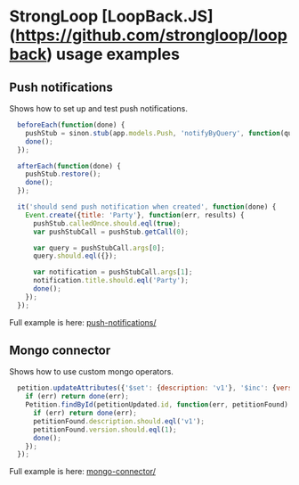 # StrongLoop [LoopBack.JS] (https://github.com/strongloop/loopback) usage examples

## Push notifications
Shows how to set up and test push notifications.

```javascript
  beforeEach(function(done) {
    pushStub = sinon.stub(app.models.Push, 'notifyByQuery', function(query, notification, cb) { cb(); });
    done();
  });

  afterEach(function(done) {
    pushStub.restore();
    done();
  });

  it('should send push notification when created', function(done) {
    Event.create({title: 'Party'}, function(err, results) {
      pushStub.calledOnce.should.eql(true);
      var pushStubCall = pushStub.getCall(0);

      var query = pushStubCall.args[0];
      query.should.eql({});

      var notification = pushStubCall.args[1];
      notification.title.should.eql('Party');
      done();
    });
  });
```

Full example is here: [push-notifications/](https://github.com/voitau/loopback-examples/tree/master/push-notifications)

## Mongo connector
Shows how to use custom mongo operators.

```javascript
  petition.updateAttributes({'$set': {description: 'v1'}, '$inc': {version: 1}}, function(err, petitionUpdated) {
    if (err) return done(err);
    Petition.findById(petitionUpdated.id, function(err, petitionFound) {
      if (err) return done(err);
      petitionFound.description.should.eql('v1');
      petitionFound.version.should.eql(1);
      done();
    });
  });
```

Full example is here: [mongo-connector/](https://github.com/voitau/loopback-examples/tree/master/mongo-connector)
